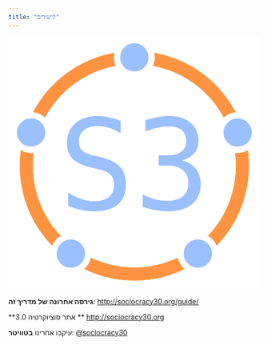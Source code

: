```yaml
---
title: "קישורים"
---
```



![fit](img/framework/logo.png)

**גירסה אחרונה של מדריך זה**: <http://sociocracy30.org/guide/>

**אתר סוציוקרטיה 3.0 ** <http://sociocracy30.org>

עיקבו אחרינו **בטוויטר**: [@sociocracy30](http://twitter.com/@sociocracy30)